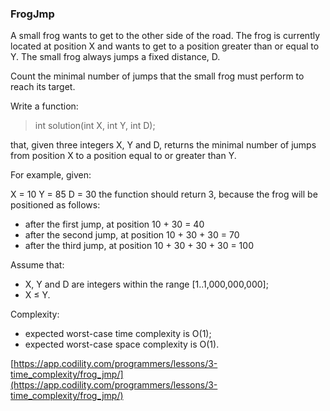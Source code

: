 ### FrogJmp

A small frog wants to get to the other side of the road. The frog is currently located at position X and wants to get to a position greater than or equal to Y. The small frog always jumps a fixed distance, D.

Count the minimal number of jumps that the small frog must perform to reach its target.

Write a function:

> int solution(int X, int Y, int D);

that, given three integers X, Y and D, returns the minimal number of jumps from position X to a position equal to or greater than Y.

For example, given:

  X = 10
  Y = 85
  D = 30
the function should return 3, because the frog will be positioned as follows:

- after the first jump, at position 10 + 30 = 40
- after the second jump, at position 10 + 30 + 30 = 70
- after the third jump, at position 10 + 30 + 30 + 30 = 100

Assume that:

- X, Y and D are integers within the range [1..1,000,000,000];
- X ≤ Y.

Complexity:

- expected worst-case time complexity is O(1);
- expected worst-case space complexity is O(1).

[https://app.codility.com/programmers/lessons/3-time_complexity/frog_jmp/](https://app.codility.com/programmers/lessons/3-time_complexity/frog_jmp/)